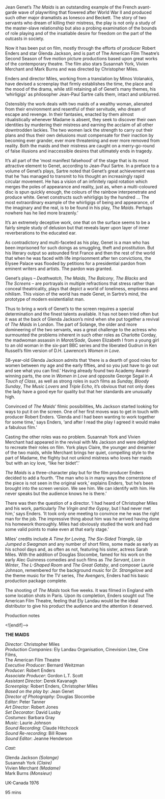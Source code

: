 

Jean Genet’s _The Maids_ is an outstanding example of the French avant-garde wave of playwriting that flowered after World War II and produced such other major dramatists as Ionesco and Beckett. The story of two servants who dream of killing their mistress, the play is not only a study of the master-slave relationship but also a probing examination of the bounds of role playing and of the insatiable desire for freedom on the part of the outcasts in society.

Now it has been put on film, mostly through the efforts of producer Robert Enders and star Glenda Jackson, and is part of The American Film Theatre’s Second Season of five motion picture productions based upon great works of the contemporary theatre. The film also stars Susannah York, Vivien Merchant and Mark Burns and was directed by Christopher Miles.

Enders and director Miles, working from a translation by Minos Volanakis, have devised a screenplay that firmly establishes the time, the place and the mood of the drama, while still retaining all of Genet’s many themes, his ‘whirligigs’ as philosopher Jean-Paul Sartre calls them, intact and unblurred.

Ostensibly the work deals with two maids of a wealthy woman, alienated from their environment and resentful of their servitude, who dream of escape and revenge. In their fantasies, enacted by them almost ritualistically whenever Madame is absent, they seek to discover their own identities by murdering their mistress and earning the acclaim of all other downtrodden lackies. The two women lack the strength to carry out their plans and thus their own delusions must compensate for their inaction by becoming ever grander, ever more threatening and ever more removed from reality. Both the maids and their mistress are caught on a merry-go-round of false illusions and inaccessible desires that ultimately ends in tragedy.

It’s all part of the ‘most manifest falsehood’ of the stage that is its most attractive element to Genet, according to Jean-Paul Sartre. In a preface to a volume of Genet’s plays, Sartre noted that Genet’s great achievement was that he ‘has managed to transmit to his thought an increasingly rapid circular movement. He has a vision of an infinitely rapid rotation which merges the poles of appearance and reality, just as, when a multi-coloured disc is spun quickly enough, the colours of the rainbow interpenetrate and produce white. Genet constructs such whirligigs by the hundred ... The most extraordinary example of the whirligigs of being and appearance, of the imaginary and the real, is to be found in his play, _The Maids_. Perhaps nowhere has he lied more brazenly.’

It’s an extremely deceptive work, one that on the surface seems to be a fairly simple study of delusion but that reveals layer upon layer of inner reverberations to the educated ear.

As contradictory and multi-faceted as his play, Genet is a man who has been imprisoned for such doings as smuggling, theft and prostitution. But his literary output so astounded first France and then the rest of the world that when he was faced with life imprisonment after ten convictions, the Elysee Palace was flooded by petitions for a presidential pardon from eminent writers and artists. The pardon was granted.

Genet’s plays – _Deathwatch_, _The Maids_, _The Balcony_, _The Blacks_ and  
_The Screens_ – are portrayals in multiple refractions that stress rather than conceal theatricality, plays that depict a world of loneliness, emptiness and nihilism. This vision of the world has made Genet, in Sartre’s mind, the prototype of modern existentialist man.

Thus to bring a work of Genet’s to the screen requires a special determination and the finest talents available. It has not been tried often but it was at the back of Glenda Jackson’s mind when she put together a revival of _The Maids_ in London. The part of Solange, the older and more domineering of the two servants, was a great challenge to the actress who surmounted the problems inherent in such other roles as Charlotte Corday, the madwoman assassin in _Marat/Sade_, Queen Elizabeth I from a young girl to an old woman in the six-part BBC series and the liberated Gudrun in Ken Russell’s film version of  D.H. Lawrence’s _Women in Love_.

38-year-old Glenda Jackson admits that ‘there is a dearth of good roles for women between my age and the early fifties, and so you just have to go out and see what you can find.’ Having already found two Academy Award-winning parts, the one in _Women in Love_ and opposite George Segal in  _A Touch of Class_, as well as strong roles in such films as _Sunday, Bloody Sunday_, _The Music Lovers_ and _Triple Echo_, it’s obvious that not only does the lady have a good eye for quality but that her standards are unusually high.

Convinced of _The Maids_’ filmic possibilities, Ms Jackson started looking for ways to put it on the screen. One of her first moves was to get in touch with producer Robert Enders. ‘Glenda and I had been wanting to work together for some time,’ says Enders, ‘and after I read the play I agreed it would make a fabulous film.’

Casting the other roles was no problem. Susannah York and Vivien Merchant had appeared in the revival with Ms Jackson and were delighted to recreate their roles on film. York plays Claire, the younger and dreamier of the two maids, while Merchant brings her quiet, compelling style to the part of Madame, the flighty but not unkind mistress who loves her maids ‘but with an icy love, “like her bidet”.’

_The Maids_ is a three-character play but for the film producer Enders decided to add a fourth. ‘The man who is in many ways the cornerstone of the piece is not seen in the original work,’ explains Enders, ‘but he’s been brought into the screen version. We see him. We can identify with him. He never speaks but the audience knows he is there.’

There was then the question of a director. ‘I had heard of Christopher Miles and his work, particularly _The Virgin and the Gypsy_, but I had never met him,’ says Enders. ‘It took only one meeting to convince me he was the right man for the job. The impressive thing about him was he arrived having done his homework thoroughly. Miles had obviously studied the work and had some valid points to make even at that early stage.’

Miles’ credits include _A Time for Loving_, _The Six-Sided Triangle_, _Up Jumped a Swagman_ and any number of short films, some made as early as his school days and, as often as not, featuring his sister, actress Sarah Miles. With the addition of Douglas Slocombe, famed for his work on the early Alec Guinness comedies and such films as _The Servant_, _Lion in Winter_, _The L-Shaped Room_ and _The Great Gatsby_, and composer Laurie Johnson, remembered for the background music for _Dr. Strangelove_ and the theme music for the TV series, _The Avengers_, Enders had his basic production package complete.

The shooting of _The Maids_ took five weeks. It was filmed in England with some location shots in Paris. Upon its completion, Enders sought out The American Film Theatre, feeling that Ely Landau would be the ideal distributor to give his product the audience and the attention it deserved.

Production notes

<![endif]-->

**THE MAIDS**

_Director_: Christopher Miles  
_Production Companies_: Ely Landau Organisation, Cinevision Ltee, Cine Films,  
The American Film Theatre  
_Executive Producer_: Bernard Weitzman  
_Producer_: Robert Enders  
_Associate Producer_: Gordon L.T. Scott  
_Assistant Director_: Derek Kavanagh  
_Screenplay_: Robert Enders, Christopher Miles  
_Based on the play by_: Jean Genet  
_Director of Photography_: Douglas Slocombe  
_Editor_: Peter Tanner  
_Art Director_: Robert Jones  
_Set Decorator_: David Lusby  
_Costumes_: Barbara Gray  
_Music_: Laurie Johnson  
_Sound Recording_: Claude Hitchcock  
_Sound Re-recording_: Bill Rowe  
_Sound Editor_: Jeanne Henderson

_Cast:_

Glenda Jackson _(Solange)_  
Susannah York _(Claire)_  
Vivien Merchant _(Madame)_  
Mark Burns _(Monsieur)_

UK-Canada 1976

95 mins
<!--stackedit_data:
eyJoaXN0b3J5IjpbMTk1MjE2MjUxOF19
-->